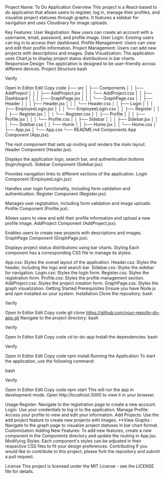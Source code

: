 Project Name: To Do Application
Overview
This project is a React-based to do application that allows users to register, log in, manage their profiles, and visualize project statuses through graphs. It features a sidebar for navigation and uses Cloudinary for image uploads.

Key Features:
User Registration: New users can create an account with a username, email, password, and profile image.
User Login: Existing users can log in to access their dashboard.
Profile Management: Users can view and edit their profile information.
Project Management: Users can add new projects with descriptions and images.
Data Visualization: The application uses Chart.js to display project status distributions in bar charts.
Responsive Design: The application is designed to be user-friendly across different devices.
Project Structure
bash

Verify

Open In Editor
Edit
Copy code
├── src
│   ├── Components
│   │   ├── AddProject
│   │   │   ├── AddProject.jsx
│   │   │   └── AddProject.css
│   │   ├── Dashboard
│   │   │   ├── GraphPage.jsx
│   │   │   └── GraphPage.css
│   │   ├── Header
│   │   │   ├── Header.jsx
│   │   │   └── Header.css
│   │   ├── Login
│   │   │   ├── EmployeeLogin.jsx
│   │   │   └── EmployeeLogin.css
│   │   ├── Register
│   │   │   ├── Register.jsx
│   │   │   └── Register.css
│   │   ├── Profile
│   │   │   ├── Profile.jsx
│   │   │   └── Profile.css
│   │   ├── Sidebar
│   │   │   ├── Sidebar.jsx
│   │   │   └── Sidebar.css
│   │   └── Home
│   │       ├── Home.jsx
│   │       └── Home.css
│   ├── App.jsx
│   └── App.css
└── README.md
Components
App Component (App.jsx):

The root component that sets up routing and renders the main layout.
Header Component (Header.jsx):

Displays the application logo, search bar, and authentication buttons (login/logout).
Sidebar Component (Sidebar.jsx):

Provides navigation links to different sections of the application.
Login Component (EmployeeLogin.jsx):

Handles user login functionality, including form validation and authentication.
Register Component (Register.jsx):

Manages user registration, including form validation and image uploads.
Profile Component (Profile.jsx):

Allows users to view and edit their profile information and upload a new profile image.
AddProject Component (AddProject.jsx):

Enables users to create new projects with descriptions and images.
GraphPage Component (GraphPage.jsx):

Displays project status distributions using bar charts.
Styling
Each component has a corresponding CSS file to manage its styles:

App.css: Styles the overall layout of the application.
Header.css: Styles the header, including the logo and search bar.
Sidebar.css: Styles the sidebar for navigation.
Login.css: Styles the login form.
Register.css: Styles the registration form.
Profile.css: Styles the profile management section.
AddProject.css: Styles the project creation form.
GraphPage.css: Styles the graph visualization.
Getting Started
Prerequisites
Ensure you have Node.js and npm installed on your system.
Installation
Clone the repository:
bash

Verify

Open In Editor
Edit
Copy code
git clone https://github.com/your-repo/to-do-app.git
Navigate to the project directory:
bash

Verify

Open In Editor
Edit
Copy code
cd to-do-app
Install the dependencies:
bash

Verify

Open In Editor
Edit
Copy code
npm install
Running the Application
To start the application, use the following command:

bash

Verify

Open In Editor
Edit
Copy code
npm start
This will run the app in development mode. Open http://localhost:3000 to view it in your browser.

Usage
Register: Navigate to the registration page to create a new account.
Login: Use your credentials to log in to the application.
Manage Profile: Access your profile to view and edit your information.
Add Projects: Use the add project feature to create new projects with images.
**View Graphs : Navigate to the graph page to visualize project statuses in bar chart format.
Customization
Adding New Features: To add new features, create a new component in the Components directory and update the routing in App.jsx.
Modifying Styles: Each component's styles can be adjusted in their respective CSS files to fit your design preferences.
Contributing
If you would like to contribute to this project, please fork the repository and submit a pull request.

License
This project is licensed under the MIT License - see the LICENSE file for details.
